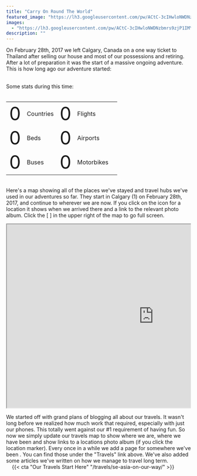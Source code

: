 ```yaml
---
title: "Carry On Round The World"
featured_image: "https://lh3.googleusercontent.com/pw/ACtC-3cIHwloNWDNzbmrs9zjP1IMY3dTwjcBK-nlazzyG-p55SgqrripkjmG0pqahMbGWXvX5KPVMDlCCaCsoLqzrcEuTBqehgwAtH_YrjvLwlIojUtyiTjYeog5Q_eyaQphKJ3BE9V7zRR1NnDDvWTEdrbErg=w1920-h670-no"
images:
  - "https://lh3.googleusercontent.com/pw/ACtC-3cIHwloNWDNzbmrs9zjP1IMY3dTwjcBK-nlazzyG-p55SgqrripkjmG0pqahMbGWXvX5KPVMDlCCaCsoLqzrcEuTBqehgwAtH_YrjvLwlIojUtyiTjYeog5Q_eyaQphKJ3BE9V7zRR1NnDDvWTEdrbErg=w1920-h670-no"
description: ""
---
```


On February 28th, 2017 we left Calgary, Canada on a one way ticket to Thailand after selling our house and most of our possessions and retiring. After a lot of preparation it was the start of a massive ongoing adventure. This is how long ago our adventure started:

<!DOCTYPE html>
<html lang="en">
<head>
<link rel="stylesheet" href="https://cdnjs.cloudflare.com/ajax/libs/timecircles/1.5.3/TimeCircles.css" />
<script src="https://ajax.googleapis.com/ajax/libs/jquery/3.3.1/jquery.min.js"></script>
<script src="https://cdnjs.cloudflare.com/ajax/libs/timecircles/1.5.3/TimeCircles.js"></script>
</head>
<body>
<div id="DateCountdown" data-date="2017-02-28 00:08:10" class="center" style="width: 80%;"></div>
<script>
$("#DateCountdown").TimeCircles({
    "animation": "smooth",
    "bg_width": 0.2,
    "fg_width": 0.05,
    "circle_bg_color": "#E2E2E2",
    "time": {
        "Days": {
            "text": "Days",
            "color": "#8EDFD0",
            "show": true
        },
        "Hours": {
            "text": "Hours",
            "color": "#829AD5",
            "show": true
        },
        "Minutes": {
            "text": "Minutes",
            "color": "#8D3EB5",
            "show": true
        },
        "Seconds": {
            "text": "Seconds",
            "color": "#E49D0F",
            "show": true
        }
    }
});
</script>
<br />
Some stats during this time:<br />
<br />

<link rel="stylesheet" href="http://github.hubspot.com/odometer/themes/odometer-theme-default.css" />
<style>
.odometer {
    font-size: 50px;
}
</style>
<script src="http://github.hubspot.com/odometer/odometer.js"></script>

<table class="center">
<tr>
    <td>
        <div id="odometerCountries" class="odometer">0</div>
        <script>
            setTimeout(function(){
            odometerCountries.innerHTML = 19;
            }, 1000);
        </script>
    </td>
    <td>
        Countries
    </td>
    <td>
        <div id="odometerFlights" class="odometer">0</div>
        <script>
            setTimeout(function(){
            odometerFlights.innerHTML = 80;
            }, 1000);
        </script>
    </td>
    <td>
        Flights
    <td>
</tr>
<tr>
    <td>
        <div id="odometerBeds" class="odometer">0</div>
        <script>
            setTimeout(function(){
            odometerBeds.innerHTML = 257;
            }, 1000);
        </script>
    </td>
    <td>
        Beds
    </td>
    <td>
        <div id="odometerAirports" class="odometer">0</div>
        <script>
            setTimeout(function(){
            odometerAirports.innerHTML = 38;
            }, 1000);
        </script>
    </td>
    <td>
        Airports
    </td>
</tr>
<tr>
    <td>
        <div id="odometerBuses" class="odometer">0</div>
        <script>
            setTimeout(function(){
            odometerBuses.innerHTML = 43;
            }, 1000);
        </script>
    </td>
    <td>
        Buses
    </td>
    <td>
        <div id="odometerMotos" class="odometer">0</div>
        <script>
            setTimeout(function(){
            odometerMotos.innerHTML = 20;
            }, 1000);
        </script>
    </td>
    <td>
        Motorbikes
    </td>
</tr>
</table>

<br />
Here's a map showing all of the places we've stayed and travel hubs we've used in our adventures so far. They start in Calgary (1) on February 28th, 2017, and continue to wherever we are now. If you click on the icon for a location it shows when we arrived there and a link to the relevant photo album. Click the [ ] in the upper right of the map to go full screen.

<pre>
<iframe src="https://www.google.com/maps/d/u/0/embed?mid=1wlM2-pQKkpSOQFAND2thDd4ozPkyRuQ&ehbc=2E312F&z=2&ll=5" width="800" height="500"></iframe>
</pre>

</body>
</html>

We started off with grand plans of blogging all about our travels. It wasn't long before we realized how much work that required, especially with just our phones. This totally went against our #1 requirement of having fun. So now we simply update our travels map to show where we are, where we have been and show links to a locations photo album (if you click the location marker). Every once in a while we add a page for somewhere we've been . You can find those under the "Travels" link above. We've also added some articles we've written on how we manage to travel long term.  
&nbsp;
&nbsp;
{{< cta "Our Travels Start Here" "/travels/se-asia-on-our-way/" >}}
&nbsp;
&nbsp;
